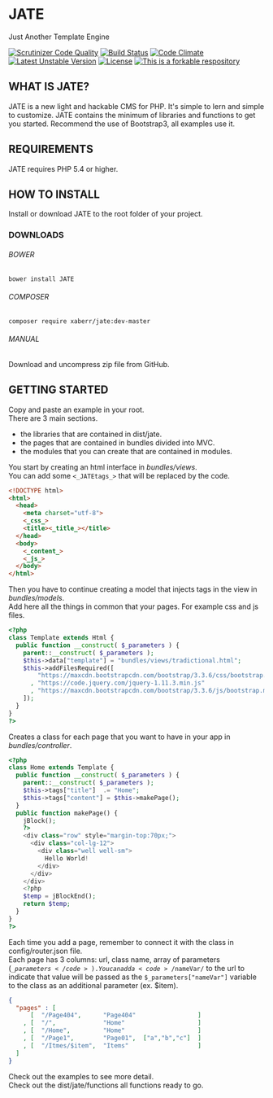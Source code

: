 # JATE
Just Another Template Engine

[![Scrutinizer Code Quality](https://scrutinizer-ci.com/g/XaBerr/JATE/badges/quality-score.png?b=master)](https://scrutinizer-ci.com/g/XaBerr/JATE/?branch=master)
[![Build Status](https://scrutinizer-ci.com/g/XaBerr/JATE/badges/build.png?b=master)](https://scrutinizer-ci.com/g/XaBerr/JATE/build-status/master)
[![Code Climate](https://codeclimate.com/github/XaBerr/JATE/badges/gpa.svg)](https://codeclimate.com/github/XaBerr/JATE)
<br>
[![Latest Unstable Version](https://poser.pugx.org/xaberr/jate/v/unstable)](https://packagist.org/packages/xaberr/jate)
[![License](https://poser.pugx.org/xaberr/jate/license)](https://packagist.org/packages/xaberr/jate)
[![This is a forkable respository](https://img.shields.io/badge/forkable-yes-brightgreen.svg)](https://basicallydan.github.io/forkability/?u=XaBerr&r=JATE&l=PHP)

## WHAT IS JATE?
JATE is a new light and hackable CMS for PHP.
It's simple to lern and simple to customize.
JATE contains the minimum of libraries and functions to get you started.
Recommend the use of Bootstrap3, all examples use it.
## REQUIREMENTS
JATE requires PHP 5.4 or higher.
## HOW TO INSTALL
Install or download JATE to the root folder of your project.
### DOWNLOADS
###### BOWER
```
bower install JATE
```
###### COMPOSER
```
composer require xaberr/jate:dev-master
```
###### MANUAL
Download and uncompress zip file from GitHub.
## GETTING STARTED
Copy and paste an example in your root.<br>
There are 3 main sections.
 - the libraries that are contained in dist/jate.
 - the pages that are contained in bundles divided into MVC.
 - the modules that you can create that are contained in modules.

You start by creating an html interface in _bundles/views_.<br>
You can add some <code><\_JATEtags\_></code> that will be replaced by the code.
```html
<!DOCTYPE html>
<html>
  <head>
    <meta charset="utf-8">
    <_css_>
    <title><_title_></title>
  </head>
  <body>
    <_content_>
    <_js_>
  </body>
</html>
```
Then you have to continue creating a model that injects tags in the view in _bundles/models_.<br>Add here all the things in common that your pages. For example css and js files.
```php
<?php
class Template extends Html {
  public function __construct( $_parameters ) {
    parent::__construct( $_parameters );
    $this->data["template"] = "bundles/views/tradictional.html";
    $this->addFilesRequired([
        "https://maxcdn.bootstrapcdn.com/bootstrap/3.3.6/css/bootstrap.min.css"
      , "https://code.jquery.com/jquery-1.11.3.min.js"
      , "https://maxcdn.bootstrapcdn.com/bootstrap/3.3.6/js/bootstrap.min.js"
    ]);
  }
}
?>
```
Creates a class for each page that you want to have in your app in _bundles/controller_.<br>
```php
<?php
class Home extends Template {
  public function __construct( $_parameters ) {
    parent::__construct( $_parameters );
    $this->tags["title"]  .= "Home";
    $this->tags["content"] = $this->makePage();
  }
  public function makePage() {
    jBlock();
    ?>
    <div class="row" style="margin-top:70px;">
      <div class="col-lg-12">
        <div class="well well-sm">
          Hello World!
        </div>
      </div>
    </div>
    <?php
    $temp = jBlockEnd();
    return $temp;
  }
}
?>
```
Each time you add a page, remember to connect it with the class in config/router.json file.<br>Each page has 3 columns: url, class name, array of parameters (<code>$\_parameters</code>). You can add a <code>/$nameVar/</code> to the url to indicate that value will be passed as the <code>$\_parameters["nameVar"]</code> variable to the class as an additional parameter (ex. $item).
```json
{
  "pages" : [
      [  "/Page404",      "Page404"                 ]
    , [  "/",             "Home"                    ]
    , [  "/Home",         "Home"                    ]
    , [  "/Page1",        "Page01",  ["a","b","c"]  ]
    , [  "/Itmes/$item",  "Items"                   ]
  ]
}

```
Check out the examples to see more detail.<br>
Check out the dist/jate/functions all functions ready to go.<br>
